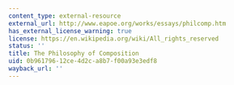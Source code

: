 ```yaml
---
content_type: external-resource
external_url: http://www.eapoe.org/works/essays/philcomp.htm
has_external_license_warning: true
license: https://en.wikipedia.org/wiki/All_rights_reserved
status: ''
title: The Philosophy of Composition
uid: 0b961796-12ce-4d2c-a8b7-f00a93e3edf8
wayback_url: ''
---
```

